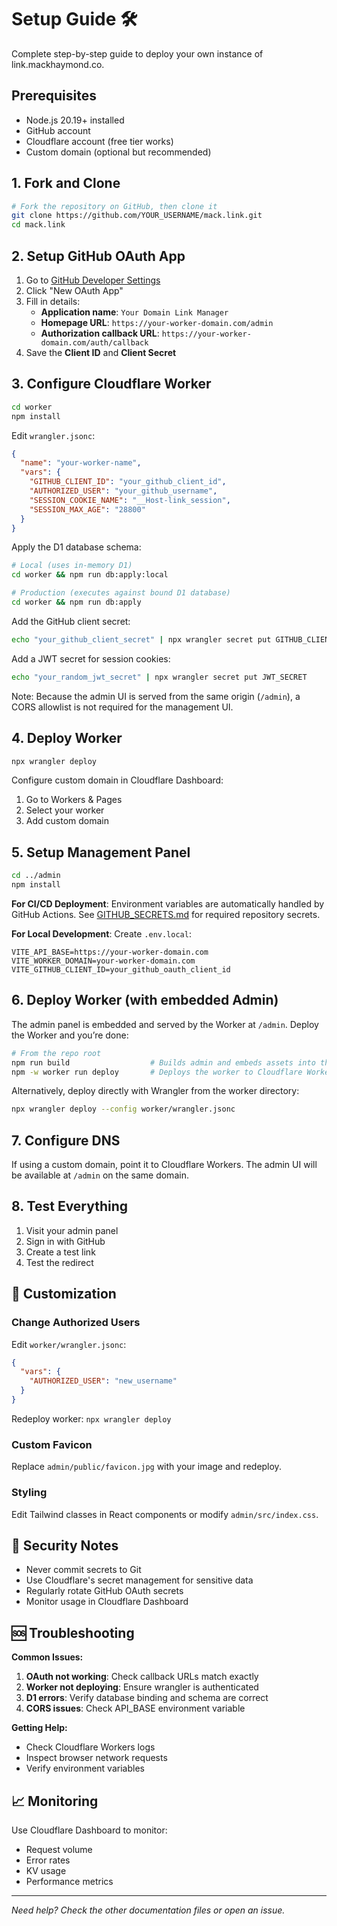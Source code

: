 # Setup Guide 🛠

Complete step-by-step guide to deploy your own instance of link.mackhaymond.co.

## Prerequisites

- Node.js 20.19+ installed
- GitHub account
- Cloudflare account (free tier works)
- Custom domain (optional but recommended)

## 1. Fork and Clone

```bash
# Fork the repository on GitHub, then clone it
git clone https://github.com/YOUR_USERNAME/mack.link.git
cd mack.link
```

## 2. Setup GitHub OAuth App

1. Go to [GitHub Developer Settings](https://github.com/settings/developers)
2. Click "New OAuth App"
3. Fill in details:
   - **Application name**: `Your Domain Link Manager`
   - **Homepage URL**: `https://your-worker-domain.com/admin`
   - **Authorization callback URL**: `https://your-worker-domain.com/auth/callback`
4. Save the **Client ID** and **Client Secret**

## 3. Configure Cloudflare Worker

```bash
cd worker
npm install
```

Edit `wrangler.jsonc`:
```json
{
  "name": "your-worker-name",
  "vars": {
    "GITHUB_CLIENT_ID": "your_github_client_id",
    "AUTHORIZED_USER": "your_github_username",
    "SESSION_COOKIE_NAME": "__Host-link_session",
    "SESSION_MAX_AGE": "28800"
  }
}
```

Apply the D1 database schema:
```bash
# Local (uses in-memory D1)
cd worker && npm run db:apply:local

# Production (executes against bound D1 database)
cd worker && npm run db:apply
```

Add the GitHub client secret:
```bash
echo "your_github_client_secret" | npx wrangler secret put GITHUB_CLIENT_SECRET
```

Add a JWT secret for session cookies:
```bash
echo "your_random_jwt_secret" | npx wrangler secret put JWT_SECRET
```

Note: Because the admin UI is served from the same origin (`/admin`), a CORS allowlist is not required for the management UI.

## 4. Deploy Worker

```bash
npx wrangler deploy
```

Configure custom domain in Cloudflare Dashboard:
1. Go to Workers & Pages
2. Select your worker
3. Add custom domain

## 5. Setup Management Panel

```bash
cd ../admin
npm install
```

**For CI/CD Deployment**: Environment variables are automatically handled by GitHub Actions. See [GITHUB_SECRETS.md](./GITHUB_SECRETS.md) for required repository secrets.

**For Local Development**: Create `.env.local`:
```env
VITE_API_BASE=https://your-worker-domain.com
VITE_WORKER_DOMAIN=your-worker-domain.com
VITE_GITHUB_CLIENT_ID=your_github_oauth_client_id
```

## 6. Deploy Worker (with embedded Admin)

The admin panel is embedded and served by the Worker at `/admin`. Deploy the Worker and you’re done:

```bash
# From the repo root
npm run build                  # Builds admin and embeds assets into the worker
npm -w worker run deploy       # Deploys the worker to Cloudflare Workers
```

Alternatively, deploy directly with Wrangler from the worker directory:

```bash
npx wrangler deploy --config worker/wrangler.jsonc
```

## 7. Configure DNS

If using a custom domain, point it to Cloudflare Workers. The admin UI will be available at `/admin` on the same domain.

## 8. Test Everything

1. Visit your admin panel
2. Sign in with GitHub
3. Create a test link
4. Test the redirect

## 🔧 Customization

### Change Authorized Users

Edit `worker/wrangler.jsonc`:
```json
{
  "vars": {
    "AUTHORIZED_USER": "new_username"
  }
}
```

Redeploy worker: `npx wrangler deploy`

### Custom Favicon

Replace `admin/public/favicon.jpg` with your image and redeploy.

### Styling

Edit Tailwind classes in React components or modify `admin/src/index.css`.

## 🚨 Security Notes

- Never commit secrets to Git
- Use Cloudflare's secret management for sensitive data
- Regularly rotate GitHub OAuth secrets
- Monitor usage in Cloudflare Dashboard

## 🆘 Troubleshooting

**Common Issues:**

1. **OAuth not working**: Check callback URLs match exactly
2. **Worker not deploying**: Ensure wrangler is authenticated
3. **D1 errors**: Verify database binding and schema are correct
4. **CORS issues**: Check API_BASE environment variable

**Getting Help:**

- Check Cloudflare Workers logs
- Inspect browser network requests
- Verify environment variables

## 📈 Monitoring

Use Cloudflare Dashboard to monitor:
- Request volume
- Error rates
- KV usage
- Performance metrics

---

*Need help? Check the other documentation files or open an issue.*